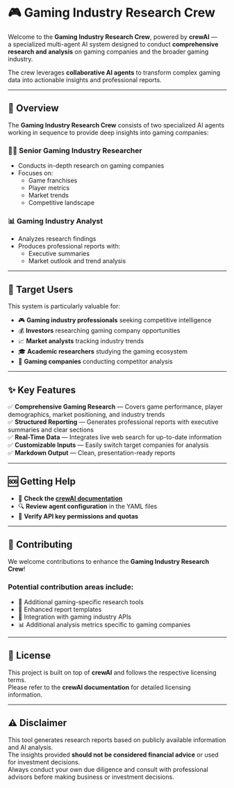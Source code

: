 # 🎮 Gaming Industry Research Crew

Welcome to the **Gaming Industry Research Crew**, powered by **crewAI** —  
a specialized multi-agent AI system designed to conduct **comprehensive research and analysis** on gaming companies and the broader gaming industry.  

The crew leverages **collaborative AI agents** to transform complex gaming data into actionable insights and professional reports.

---

## 🧩 Overview

The **Gaming Industry Research Crew** consists of two specialized AI agents working in sequence to provide deep insights into gaming companies:

### 👨‍💼 Senior Gaming Industry Researcher
- Conducts in-depth research on gaming companies
- Focuses on:
  - Game franchises
  - Player metrics
  - Market trends
  - Competitive landscape

### 📊 Gaming Industry Analyst
- Analyzes research findings
- Produces professional reports with:
  - Executive summaries
  - Market outlook and trend analysis

---

## 🎯 Target Users

This system is particularly valuable for:

- 🎮 **Gaming industry professionals** seeking competitive intelligence  
- 💰 **Investors** researching gaming company opportunities  
- 📈 **Market analysts** tracking industry trends  
- 🎓 **Academic researchers** studying the gaming ecosystem  
- 🏢 **Gaming companies** conducting competitor analysis  

---

## ✨ Key Features

✅ **Comprehensive Gaming Research** — Covers game performance, player demographics, market positioning, and industry trends  
✅ **Structured Reporting** — Generates professional reports with executive summaries and clear sections  
✅ **Real-Time Data** — Integrates live web search for up-to-date information  
✅ **Customizable Inputs** — Easily switch target companies for analysis  
✅ **Markdown Output** — Clean, presentation-ready reports  

---


## 🆘 Getting Help

- 📘 **Check the [crewAI documentation](https://docs.crewai.com/)**
- 🔍 **Review agent configuration** in the YAML files
- 🔑 **Verify API key permissions and quotas**

---

## 🤝 Contributing

We welcome contributions to enhance the **Gaming Industry Research Crew**!  

### Potential contribution areas include:

- 🎯 Additional gaming-specific research tools  
- 🧱 Enhanced report templates  
- 🔗 Integration with gaming industry APIs  
- 📊 Additional analysis metrics specific to gaming companies  

---

## 📜 License

This project is built on top of **crewAI** and follows the respective licensing terms.  
Please refer to the **crewAI documentation** for detailed licensing information.

---

## ⚠️ Disclaimer

This tool generates research reports based on publicly available information and AI analysis.  
The insights provided **should not be considered financial advice** or used for investment decisions.  
Always conduct your own due diligence and consult with professional advisors before making business or investment decisions.





